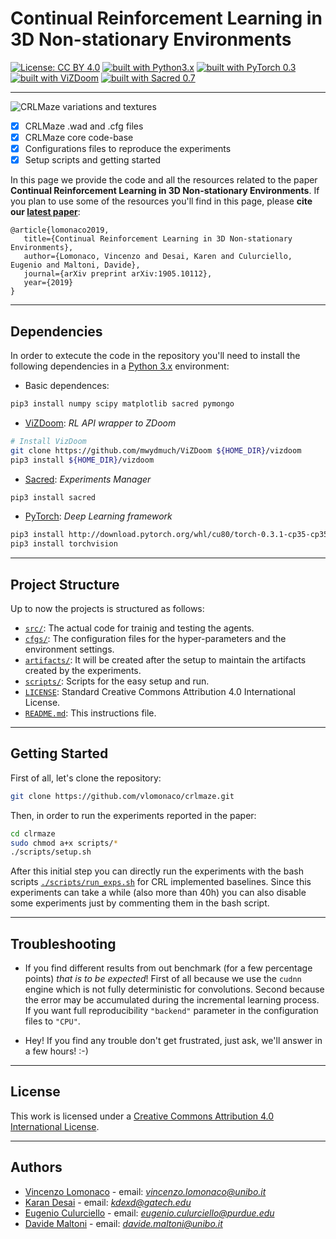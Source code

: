 # Continual Reinforcement Learning in 3D Non-stationary Environments 

[![License: CC BY 4.0](https://img.shields.io/badge/License-CC%20BY%204.0-lightgrey.svg)](http://creativecommons.org/licenses/by/4.0/)
[![built with Python3.x](https://img.shields.io/badge/build%20with-python3.x-red.svg)](https://www.python.org/)
[![built with PyTorch 0.3](https://img.shields.io/badge/build%20with-PyTorch0.3-brightgreen.svg)](https://pytorch.org/)
[![built with ViZDoom](https://img.shields.io/badge/build%20with-ViZDoom1.1.5-blue.svg)](http://vizdoom.cs.put.edu.pl/)
[![built with Sacred 0.7](https://img.shields.io/badge/build%20with-Sacred0.7-yellow.svg)](https://github.com/IDSIA/sacred)

----------------------------------------------
![CRLMaze variations and textures](https://www.dropbox.com/s/yczm8z6x7fznw8q/doom_variations_obs_txt.png)


- [x] CRLMaze .wad and .cfg files
- [x] CRLMaze core code-base
- [x] Configurations files to reproduce the experiments
- [x] Setup scripts and getting started

In this page we provide the code and all the resources related to the paper **Continual Reinforcement Learning in 3D Non-stationary Environments**. If you plan to use some of the resources you'll find in this page, please **cite our [latest paper](http://arxiv.org/abs/1905.10112)**: 

	@article{lomonaco2019,
       title={Continual Reinforcement Learning in 3D Non-stationary Environments},
       author={Lomonaco, Vincenzo and Desai, Karen and Culurciello, Eugenio and Maltoni, Davide},
       journal={arXiv preprint arXiv:1905.10112},
       year={2019}
	}

----------------------------------------------

## Dependencies

In order to extecute the code in the repository you'll need to install the following dependencies in a [Python 3.x](https://www.python.org/) environment:

* Basic dependences:

```bash
pip3 install numpy scipy matplotlib sacred pymongo
```

* [ViZDoom](https://pypi.python.org/pypi/numpy/1.6.1): _RL API wrapper to ZDoom_

```bash
# Install VizDoom
git clone https://github.com/mwydmuch/ViZDoom ${HOME_DIR}/vizdoom
pip3 install ${HOME_DIR}/vizdoom
```

* [Sacred](https://github.com/IDSIA/sacred): _Experiments Manager_

```bash
pip3 install sacred
```

* [PyTorch](https://pytorch.org/): _Deep Learning framework_

```bash
pip3 install http://download.pytorch.org/whl/cu80/torch-0.3.1-cp35-cp35m-linux_x86_64.whl
pip3 install torchvision
```

----------------------------------------------

## Project Structure
Up to now the projects is structured as follows:

- [`src/`](src): The actual code for trainig and testing the agents.
- [`cfgs/`](cfgs): The configuration files for the hyper-parameters and the environment settings.
- [`artifacts/`](artifacts): It will be created after the setup to maintain the artifacts created by the experiments.
- [`scripts/`](script): Scripts for the easy setup and run.
- [`LICENSE`](LICENSE): Standard Creative Commons Attribution 4.0 International License.
- [`README.md`](README.md): This instructions file.
----------------------------------------------

## Getting Started

First of all, let's clone the repository:

```bash
git clone https://github.com/vlomonaco/crlmaze.git
```

Then, in order to run the experiments reported in the paper: 

```bash
cd clrmaze
sudo chmod a+x scripts/*
./scripts/setup.sh
```

After this initial step you can directly run the experiments with the bash scripts [`./scripts/run_exps.sh`](run_exps.sh) for CRL implemented baselines. Since this experiments can take a while (also more than 40h) you can also disable some experiments just by commenting them in the bash script.

----------------------------------------------

## Troubleshooting

- If you find different results from out benchmark (for a few percentage points) _that is to be expected_! First of all because we use the `cudnn` engine which is not fully deterministic for convolutions. Second because the error may be accumulated during the incremental learning process. If you want full reproducibility `"backend"` parameter in the configuration files to `"CPU"`.

- Hey! If you find any trouble don't get frustrated, just ask, we'll answer in a few hours! :-)

----------------------------------------------

## License

This work is licensed under a <a href="https://creativecommons.org/licenses/by/4.0/">Creative Commons Attribution 4.0 International License</a>. 

----------------------------------------------

## Authors

* [Vincenzo Lomonaco](http://vincenzolomonaco.com) - email: *vincenzo.lomonaco@unibo.it*
* [Karan Desai](https://kdexd.github.io/) - email: *kdexd@gatech.edu*
* [Eugenio Culurciello](https://scholar.google.com/citations?user=SeGmqkIAAAAJ&hl=en) - email: *eugenio.culurciello@purdue.edu*
* [Davide Maltoni](https://www.unibo.it/sitoweb/davide.maltoni/en) - email: *davide.maltoni@unibo.it*
